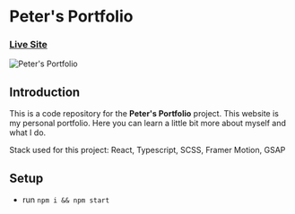 # Peter's Portfolio

### [Live Site](https://piotr.rzadkowolski.dev/)

![Peter's Portfolio](https://piotr.rzadkowolski.dev/assets/proj15.webp)

## Introduction
This is a code repository for the **Peter's Portfolio** project.
This website is my personal portfolio. Here you can learn a little bit more about myself and what I do.


Stack used for this project: React, Typescript, SCSS, Framer Motion, GSAP

## Setup
- run ```npm i && npm start```
